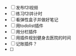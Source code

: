 - [ ] 发布f2l视频
- [ ] 练习f2l并计时
- [ ] 看弹性盒子并做好笔记
- [ ] 用todolist插件
- [ ] 用分栏插件
- [ ] 用插件规划健身去医院的时间
- [ ] 记账插件？
- [ ] 